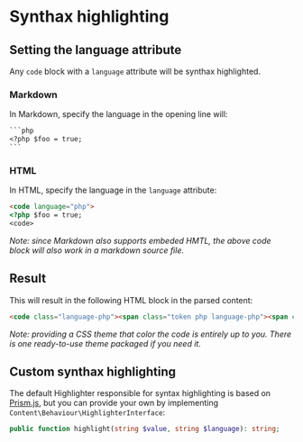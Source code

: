 # Synthax highlighting

## Setting the language attribute

Any `code` block with a `language` attribute will be synthax highlighted.

### Markdown

In Markdown, specify the language in the opening line will:

```markdown
​```php
<?php $foo = true;
​```
```

### HTML

In HTML, specify the language in the `language` attribute:

```html
​<code language="php">
<?php $foo = true;
<code>
```

_Note: since Markdown also supports embeded HMTL, the above code block will also work in a markdown source file._

## Result

This will result in the following HTML block in the parsed content:

```html
<code class="language-php"><span class="token php language-php"><span class="token delimiter important">&lt;?php</span> <span class="token variable">$foo</span> <span class="token operator">=</span> <span class="token boolean constant">true</span><span class="token punctuation">;</span></span></code>
```

_Note: providing a CSS theme that color the code is entirely up to you. There is one ready-to-use theme packaged if you need it._

## Custom synthax highlighting

The default Highlighter responsible for syntax highlighting is based on [Prism.js](https://prismjs.com/), but you can provide your own by implementing `Content\Behaviour\HighlighterInterface`:

```php
public function highlight(string $value, string $language): string;
```
